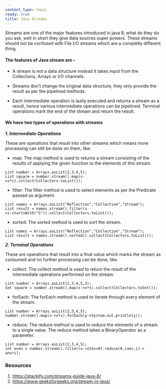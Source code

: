 ```yaml
---
content_type: topic
ready: true
title: Java Streams
---
```


Streams are one of the major features introduced in java 8, what do they do you ask, well in short they give data sources super powers. These streams should not be confused with File I/O streams which are a completly different thing.

#### The features of Java stream are –

- A stream is not a data structure instead it takes input from the Collections, Arrays or I/O channels.

- Streams don’t change the original data structure, they only provide the result as per the pipelined methods.

- Each intermediate operation is lazily executed and returns a stream as a result, hence various intermediate operations can be pipelined. Terminal operations mark the end of the stream and return the result.

#### We have two types of operations with streams

***1. Intermediate Operations***

These are operations that result into other streams which means more processing can still be done on them, like:

- map: The map method is used to returns a stream consisting of the results of applying the given function to the elements of this stream.

```
List number = Arrays.asList(2,3,4,5);
List square = number.stream().map(x->x*x).collect(Collectors.toList());
```
- filter: The filter method is used to select elements as per the Predicate passed as argument.

```
List names = Arrays.asList("Reflection","Collection","Stream");
List result = names.stream().filter(s->s.startsWith("S")).collect(Collectors.toList());
```
- sorted: The sorted method is used to sort the stream.

```
List names = Arrays.asList("Reflection","Collection","Stream");
List result = names.stream().sorted().collect(Collectors.toList());
```

***2. Terminal Operations***

These are operations that result into a final value which marks the stream as consumed and no further processing can be done, like:

- collect: The collect method is used to return the result of the intermediate operations performed on the stream.

```
List number = Arrays.asList(2,3,4,5,3);
Set square = number.stream().map(x->x*x).collect(Collectors.toSet());
```

- forEach: The forEach method is used to iterate through every element of the stream.

```
List number = Arrays.asList(2,3,4,5);
number.stream().map(x->x*x).forEach(y->System.out.println(y));
```

- reduce: The reduce method is used to reduce the elements of a stream to a single value.
The reduce method takes a BinaryOperator as a parameter.

```
List number = Arrays.asList(2,3,4,5);
int even = number.stream().filter(x->x%2==0).reduce(0,(ans,i)-> ans+i);
```


### Resources
1. https://stackify.com/streams-guide-java-8/
2. https://www.geeksforgeeks.org/stream-in-java/